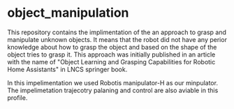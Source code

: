 # object_manipulation
This repository contains the implimentation of the an approach to grasp and manipulate unknown objects. It means that the robot did not have any perior knowledge about how to grasp the object and based on  the shape of the object tries to grasp it. This approach was initially published in an article with the name of "Object Learning and Grasping Capabilities for Robotic Home Assistants" in LNCS springer book.

In this impelimentation we used Robotis manipulator-H as our minpulator. The impelimetation trajecotry palaning and control are also aviable in this profile.  
